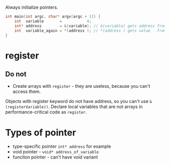 Always initialize pointers. 

```C
int main(int argc, char* argv[argc + 1]) {
    int  variable       =           4;
    int* address        = &(variable); // &(variable) gets address from variable
    int  variable_again = *(address ); // *(address ) gets value   from address
}
```

#                  register

##                 Do not

- Create arrays with `register` - they are useless, because you can't access them.

Objects with register keyword do not have address, so you can't use `&(registerVariable))`.
Declare local variables that are not arrays in performance-critical code as `register`. 

#                  Types of pointer

- type-specific pointer `int* address` for example
- void pointer - `void* address_of_variable`
- funciton pointer - can't have void variant